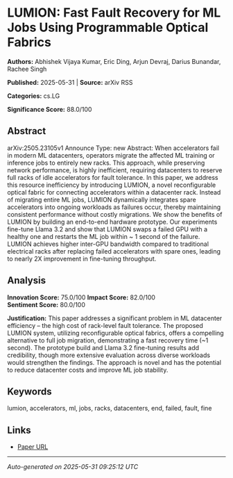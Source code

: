# LUMION: Fast Fault Recovery for ML Jobs Using Programmable Optical Fabrics

**Authors:** Abhishek Vijaya Kumar, Eric Ding, Arjun Devraj, Darius Bunandar, Rachee Singh

**Published:** 2025-05-31 | **Source:** arXiv RSS

**Categories:** cs.LG

**Significance Score:** 88.0/100

## Abstract

arXiv:2505.23105v1 Announce Type: new 
Abstract: When accelerators fail in modern ML datacenters, operators migrate the affected ML training or inference jobs to entirely new racks. This approach, while preserving network performance, is highly inefficient, requiring datacenters to reserve full racks of idle accelerators for fault tolerance. In this paper, we address this resource inefficiency by introducing LUMION, a novel reconfigurable optical fabric for connecting accelerators within a datacenter rack. Instead of migrating entire ML jobs, LUMION dynamically integrates spare accelerators into ongoing workloads as failures occur, thereby maintaining consistent performance without costly migrations. We show the benefits of LUMION by building an end-to-end hardware prototype. Our experiments fine-tune Llama 3.2 and show that LUMION swaps a failed GPU with a healthy one and restarts the ML job within ~ 1 second of the failure. LUMION achieves higher inter-GPU bandwidth compared to traditional electrical racks after replacing failed accelerators with spare ones, leading to nearly 2X improvement in fine-tuning throughput.

## Analysis

**Innovation Score:** 75.0/100
**Impact Score:** 82.0/100  
**Sentiment Score:** 80.0/100

**Justification:** This paper addresses a significant problem in ML datacenter efficiency – the high cost of rack-level fault tolerance. The proposed LUMION system, utilizing reconfigurable optical fabrics, offers a compelling alternative to full job migration, demonstrating a fast recovery time (~1 second). The prototype build and Llama 3.2 fine-tuning results add credibility, though more extensive evaluation across diverse workloads would strengthen the findings. The approach is novel and has the potential to reduce datacenter costs and improve ML job stability.

## Keywords

lumion, accelerators, ml, jobs, racks, datacenters, end, failed, fault, fine

## Links

- [Paper URL](https://arxiv.org/abs/2505.23105)

---
*Auto-generated on 2025-05-31 09:25:12 UTC*
